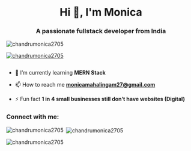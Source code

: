 <h1 align="center">Hi 👋, I'm Monica</h1>
<h3 align="center">A passionate fullstack developer from India</h3>

<p align="left"> <img src="https://komarev.com/ghpvc/?username=chandrumonica2705&label=Profile%20views&color=0e75b6&style=flat" alt="chandrumonica2705" /> </p>

<p align="left"> <a href="https://github.com/ryo-ma/github-profile-trophy"><img src="https://github-profile-trophy.vercel.app/?username=chandrumonica2705" alt="chandrumonica2705" /></a> </p>

<p align="left"> <a href="https://twitter.com/" target="blank"><img src="https://img.shields.io/twitter/follow/?logo=twitter&style=for-the-badge" alt="" /></a> </p>

- 🌱 I’m currently learning **MERN Stack**

- 📫 How to reach me **monicamahalingam27@gmail.com**

- ⚡ Fun fact **1 in 4 small businesses still don’t have websites (Digital)**

<h3 align="left">Connect with me:</h3>
<p align="left">
</p>

<p><img align="left" src="https://github-readme-stats.vercel.app/api/top-langs?username=chandrumonica2705&show_icons=true&locale=en&layout=compact" alt="chandrumonica2705" /></p>

<p>&nbsp;<img align="center" src="https://github-readme-stats.vercel.app/api?username=chandrumonica2705&show_icons=true&locale=en" alt="chandrumonica2705" /></p>

<p><img align="center" src="https://github-readme-streak-stats.herokuapp.com/?user=chandrumonica2705&" alt="chandrumonica2705" /></p>

